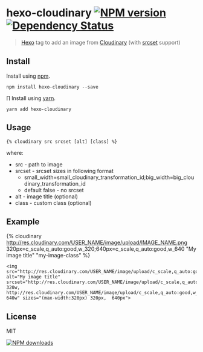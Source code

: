 hexo-cloudinary [![NPM version][npm-image]][npm-url] [![Dependency Status][depstat-image]][depstat-url]
================

> [Hexo] tag to add an image from [Cloudinary] (with [srcset] support)

## Install

Install using [npm][npm-url].

```
npm install hexo-cloudinary --save
```
∏
Install using [yarn][yarn-url].

```
yarn add hexo-cloudinary
```

## Usage

```
{% cloudinary src srcset [alt] [class] %}
```

where:
- src - path to image
- srcset - srcset sizes in following format
  - small_width=small_cloudinary_transformation_id;big_width=big_cloudinary_transformation_id
  - default false - no srcset
- alt - image title (optional)
- class - custom class (optional)

## Example

{% cloudinary http://res.cloudinary.com/USER_NAME/image/upload/IMAGE_NAME.png 320px=c_scale,q_auto:good,w_320;640px=c_scale,q_auto:good,w_640 "My image title" "my-image-class" %}

```
<img src="http://res.cloudinary.com/USER_NAME/image/upload/c_scale,q_auto:good,w_640/IMAGE_NAME.png" alt="My image title" srcset="http://res.cloudinary.com/USER_NAME/image/upload/c_scale,q_auto:good,w_320/IMAGE_NAME.png 320w, http://res.cloudinary.com/USER_NAME/image/upload/c_scale,q_auto:good,w_640/IMAGE_NAME.png 640w" sizes="(max-width:320px) 320px,  640px">
```

## License
MIT

[![NPM downloads][npm-downloads]][npm-url]

[homepage]: https://github.com/maliMirkec/hexo-cloudinary
[hexo-cloudinary-link]: https://github.com/maliMirkec/hexo-cloudinary

[srcset]: https://developer.mozilla.org/en-US/docs/Learn/HTML/Multimedia_and_embedding/Responsive_images

[npm-url]: https://npmjs.org/package/hexo-cloudinary
[npm-image]: http://img.shields.io/npm/v/hexo-cloudinary.svg?style=flat
[npm-downloads]: http://img.shields.io/npm/dm/hexo-cloudinary.svg?style=flat

[yarn-url]: https://yarnpkg.com/en/package/hexo-cloudinary

[depstat-url]: https://gemnasium.com/maliMirkec/hexo-cloudinary
[depstat-image]: http://img.shields.io/gemnasium/maliMirkec/hexo-∏cloudinary.svg?style=flat

[Hexo]: http://hexo.io/
[Cloudinary]: http://cloudinary.com/
